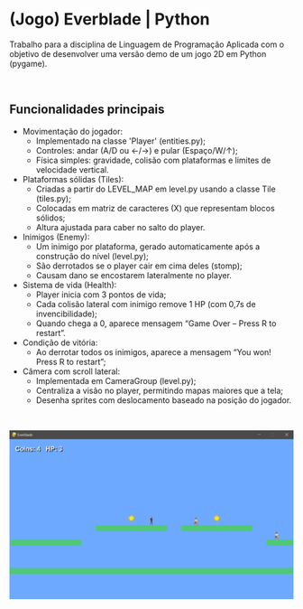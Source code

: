 # (Jogo) Everblade | Python

Trabalho para a disciplina de Linguagem de Programação Aplicada com o objetivo de desenvolver uma versão demo de um jogo 2D em Python (pygame). 

<br>

## Funcionalidades principais

<ul>
    <li>
        Movimentação do jogador:
        <ul>
            <li>Implementado na classe 'Player' (entities.py);</li>
            <li>Controles: andar (A/D ou ←/→) e pular (Espaço/W/↑);</li>
            <li>Física simples: gravidade, colisão com plataformas e limites de velocidade vertical.</li>
        </ul>
    </li>
    <li>
        Plataformas sólidas (Tiles):
        <ul>
            <li>Criadas a partir do LEVEL_MAP em level.py usando a classe Tile (tiles.py);</li>
            <li>Colocadas em matriz de caracteres (X) que representam blocos sólidos;</li>
            <li>Altura ajustada para caber no salto do player.</li>
        </ul>
    </li>
    <li>
        Inimigos (Enemy):
        <ul>
            <li>Um inimigo por plataforma, gerado automaticamente após a construção do nível (level.py);</li>
            <li>São derrotados se o player cair em cima deles (stomp);</li>
            <li>Causam dano se encostarem lateralmente no player.</li>
        </ul>
    </li>
    <li>
        Sistema de vida (Health):
        <ul>
            <li>Player inicia com 3 pontos de vida;</li>
            <li>Cada colisão lateral com inimigo remove 1 HP (com 0,7s de invencibilidade);</li>
            <li>Quando chega a 0, aparece mensagem “Game Over – Press R to restart”.</li>
        </ul>
    </li>
    <li>
        Condição de vitória:
        <ul>
            <li>Ao derrotar todos os inimigos, aparece a mensagem “You won! Press R to restart”;</li>
        </ul>
    </li>
    <li>
        Câmera com scroll lateral:
        <ul>
            <li>Implementada em CameraGroup (level.py);</li>
            <li>Centraliza a visão no player, permitindo mapas maiores que a tela;</li>
            <li>Desenha sprites com deslocamento baseado na posição do jogador.</li>
        </ul>
    </li>
</ul>

<br>

<p align="center">
  <img src="src/assets/images/everblade.PNG" alt="Demonstração do jogo">
</p>